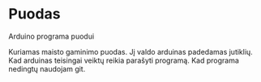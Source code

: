 # Puodas
Arduino programa puodui

Kuriamas maisto gaminimo puodas. Jį valdo arduinas padedamas jutiklių. Kad arduinas teisingai veiktų reikia parašyti programą. Kad programa nedingtų naudojam git.
